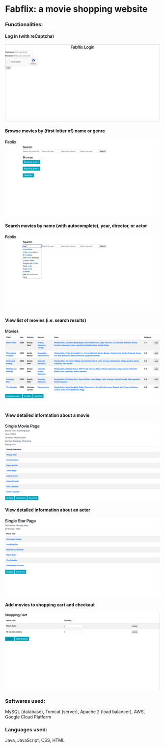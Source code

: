 # Fabflix: a movie shopping website

### Functionalities:
#### Log in (with reCaptcha)
![log in](https://github.com/Mescetina/Fabflix/blob/master/screenshots/login.png)
#### Browse movies by (first letter of) name or genre
![browse movies](https://github.com/Mescetina/Fabflix/blob/master/screenshots/browse-movies.png)
#### Search movies by name (with autocomplete), year, director, or actor
![search movies](https://github.com/Mescetina/Fabflix/blob/master/screenshots/search-movies.png)
#### View list of movies (i.e. search results)
![movie list](https://github.com/Mescetina/Fabflix/blob/master/screenshots/movie-list.png)
#### View detailed information about a movie
![single movie](https://github.com/Mescetina/Fabflix/blob/master/screenshots/single-movie.png)
#### View detailed information about an actor
![single star](https://github.com/Mescetina/Fabflix/blob/master/screenshots/single-star.png)
#### Add movies to shopping cart and checkout
![checkout](https://github.com/Mescetina/Fabflix/blob/master/screenshots/checkout.png)

### Softwares used:
MySQL (database), Tomcat (server), Apache 2 (load balancer), AWS, Google Cloud Platform

### Languages used:
Java, JavaScript, CSS, HTML
